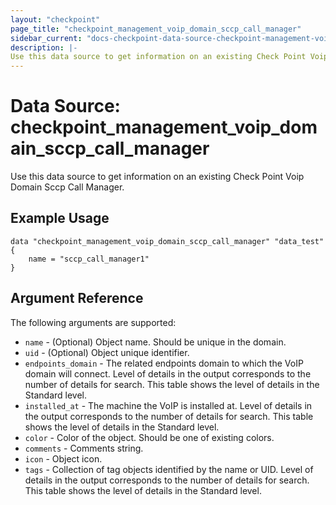 ```yaml
---
layout: "checkpoint"
page_title: "checkpoint_management_voip_domain_sccp_call_manager"
sidebar_current: "docs-checkpoint-data-source-checkpoint-management-voip-domain-sccp-call-manager"
description: |-
Use this data source to get information on an existing Check Point Voip Domain Sccp Call Manager.
---
```


# Data Source: checkpoint_management_voip_domain_sccp_call_manager

Use this data source to get information on an existing Check Point Voip Domain Sccp Call Manager.

## Example Usage
```hcl
data "checkpoint_management_voip_domain_sccp_call_manager" "data_test" {
    name = "sccp_call_manager1"
}
```

## Argument Reference

The following arguments are supported:

* `name` - (Optional) Object name. Should be unique in the domain.
* `uid` - (Optional) Object unique identifier.
* `endpoints_domain` - The related endpoints domain to which the VoIP domain will connect. Level of details in the output corresponds to the number of details for search. This table shows the level of details in the Standard level.
* `installed_at` - The machine the VoIP is installed at. Level of details in the output corresponds to the number of details for search. This table shows the level of details in the Standard level.
* `color` - Color of the object. Should be one of existing colors.
* `comments` - Comments string.
* `icon` - Object icon.
* `tags` - Collection of tag objects identified by the name or UID. Level of details in the output corresponds to the number of details for search. This table shows the level of details in the Standard level.
